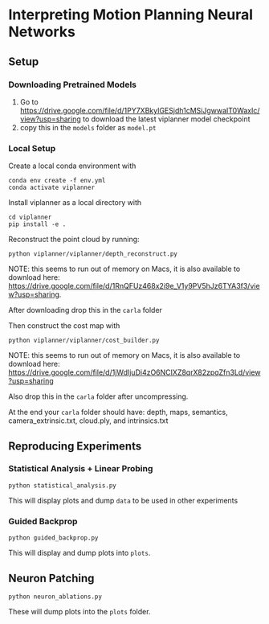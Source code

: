 # Interpreting Motion Planning Neural Networks

## Setup
### Downloading Pretrained Models
1. Go to https://drive.google.com/file/d/1PY7XBkyIGESjdh1cMSiJgwwaIT0WaxIc/view?usp=sharing to download the latest viplanner model checkpoint
2. copy this in the `models` folder as `model.pt`

### Local Setup
Create a local conda environment with
```
conda env create -f env.yml
conda activate viplanner
```

Install viplanner as a local directory with
```
cd viplanner
pip install -e .
```

Reconstruct the point cloud by running:
```
python viplanner/viplanner/depth_reconstruct.py
```
NOTE: this seems to run out of memory on Macs, it is also available to download here:
https://drive.google.com/file/d/1RnQFUz468x2i9e_V1y9PV5hJz6TYA3f3/view?usp=sharing.

After downloading drop this in the `carla` folder

Then construct the cost map with
```
python viplanner/viplanner/cost_builder.py
```

NOTE: this seems to run out of memory on Macs, it is also available to download here:
https://drive.google.com/file/d/1jWdIjuDi4zO6NCIXZ8qrX82zpqZfn3Ld/view?usp=sharing

Also drop this in the `carla` folder after uncompressing.

At the end your `carla` folder should have: depth, maps, semantics, camera_extrinsic.txt, cloud.ply, and intrinsics.txt


## Reproducing Experiments

### Statistical Analysis + Linear Probing
```
python statistical_analysis.py 
```

This will display plots and dump `data` to be used in other experiments

### Guided Backprop
```
python guided_backprop.py
```

This will display and dump plots into `plots`.

## Neuron Patching
```
python neuron_ablations.py
```

These will dump plots into the `plots` folder.
